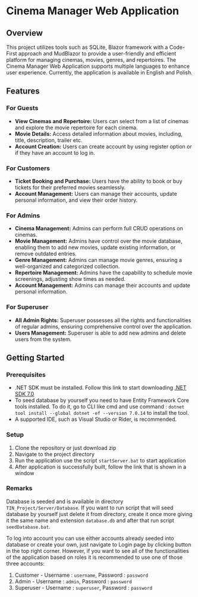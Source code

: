 # Cinema Manager Web Application

## Overview

This project utilizes tools such as SQLite, Blazor framework with a Code-First approach and MudBlazor to provide a user-friendly and efficient platform for managing cinemas, movies, genres, and repertoires.
The Cinema Manager Web Application supports multiple languages to enhance user experience. Currently, the application is available in English and Polish.
## Features

### For Guests

- **View Cinemas and Repertoire:** Users can select from a list of cinemas and explore the movie repertoire for each cinema.
- **Movie Details:** Access detailed information about movies, including, title, description, trailer etc.
- **Account Creation:** Users can create account by using register option or if they have an account to log in.

### For Customers
- **Ticket Booking and Purchase:** Users have the ability to book or buy tickets for their preferred movies seamlessly.
- **Account Management:** Users can manage their accounts, update personal information, and view their order history.

### For Admins

- **Cinema Management:** Admins can perform full CRUD operations on cinemas.
- **Movie Management:** Admins have control over the movie database, enabling them to add new movies, update existing information, or remove outdated entries.
- **Genre Management:** Admins can manage movie genres, ensuring a well-organized and categorized collection.
- **Repertoire Management:** Admins have the capability to schedule movie screenings, adjusting show times as needed.
- **Account Management:** Admins can manage their accounts and update personal information.
  
### For Superuser

- **All Admin Rights:** Superuser possesses all the rights and functionalities of regular admins, ensuring comprehensive control over the application.
- **Users Management:** Superuser is able to add new admins and delete users from the system.

## Getting Started

### Prerequisites

- .NET SDK must be installed. Follow this link to start downloading [.NET SDK 7.0](https://dotnet.microsoft.com/en-us/download/dotnet/thank-you/sdk-7.0.405-windows-x64-installer)
- To seed database by yourself you need to have Entity Framework Core tools installed. To do it, go to CLI like cmd and use command : `dotnet tool install --global dotnet -ef --version 7.0.14` to install the tool.
- A supported IDE, such as Visual Studio or Rider, is recommended.

### Setup

1. Clone the repository or just download zip
2. Navigate to the project directory
3. Run the application use the script `startServer.bat` to start application
4. After application is successfully built, follow the link that is shown in a window

### Remarks
Database is seeded and is available in directory `TIN_Project/Server/Database`. If you want to run script that will seed database by yourself just delete it from directory, create it once more giving it the same name and extension `database.db` and after that run script `seedDatabase.bat`.

To log into account you can use either accounts already seeded into database or create your own, just navigate to Login page by clicking button in the top right corner. However, if you want to see all of the functionalities of the application based on roles it is recommended to use one of those three accounts:
1. Customer - Username : `username`, Password : `password`
2. Admin - Username : `admin`, Password : `password`
3. Superuser - Username : `superuser`, Password : `password`
